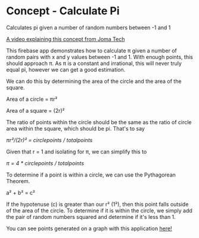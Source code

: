 # Concept - Calculate Pi

Calculates pi given a number of random numbers between -1 and 1

[A video explaining this concept from Joma Tech](https://www.youtube.com/watch?v=pvimAM_SLic)

This firebase app demonstrates how to calculate π given a number of random pairs with x and y values between -1 and 1. With enough points, this should approach π. As π is a constant and irrational, this will never truly equal pi, however we can get a good estimation. 

We can do this by determining the area of the circle and the area of the square. 

Area of a circle = πr²

Area of a square = (2r)²

The ratio of points within the circle should be the same as the ratio of circle area within the square, which should be pi. That's to say

*πr²/(2r)² = circlepoints / totalpoints*

Given that r = 1 and isolating for π, we can simplify this to 

*π = 4 * circlepoints / totalpoints*


To determine if a point is within a circle, we can use the Pythagorean Theorem. 

a² + b² = c²


If the hypotenuse (c) is greater than our r² (1²), then this point falls outside of the area of the circle. To determine if it is within the circle, we simply add the pair of random numbers squared and determine if it's less than 1. 

You can see points generated on a graph with this application [here!](https://concept-calculatepifromx.web.app/)